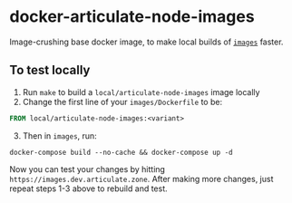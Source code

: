 # docker-articulate-node-images

Image-crushing base docker image, to make local builds of [`images`](https://github.com/articulate/images)
faster.

## To test locally

1. Run `make` to build a `local/articulate-node-images` image locally
2. Change the first line of your `images/Dockerfile` to be:

```dockerfile
FROM local/articulate-node-images:<variant>
```

3. Then in `images`, run:

```shell
docker-compose build --no-cache && docker-compose up -d
```

Now you can test your changes by hitting `https://images.dev.articulate.zone`.
After making more changes, just repeat steps 1-3 above to rebuild and test.
